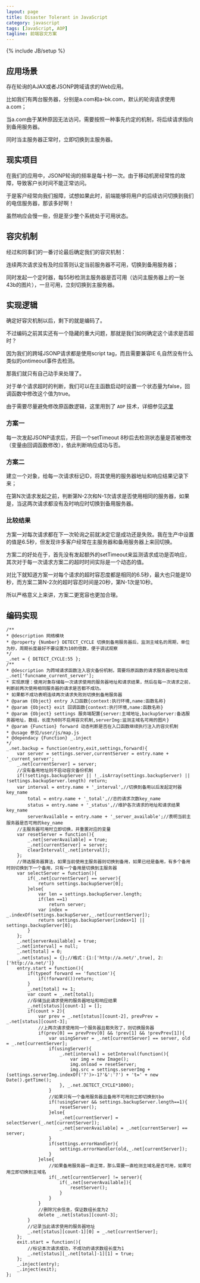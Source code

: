 ```yaml
---
layout: page
title: Disaster Tolerant in JavaScript
category: javascript
tags: [JavaScript, AOP]
tagline: 前端容灾方案
---
```


{% include JB/setup %}

## 应用场景

存在轮询的AJAX或者JSONP跨域请求的Web应用。

比如我们有两台服务器，分别是a.com和a-bk.com，默认的轮询请求使用a.com；

当a.com由于某种原因无法访问，需要按照一种事先约定的机制，将后续请求指向到备用服务器。

同时当主服务器正常时，立即切换到主服务器。

## 现实项目

在我们的应用中，JSONP轮询的频率是每十秒一次。由于移动机房经常性的故障，导致客户长时间不能正常访问。

于是客户经常向我们报障，试想如果此时，前端能够将用户的后续访问切换到我们的电信服务器，那该多好啊！

虽然响应会慢一些，但是至少整个系统处于可用状态。

## 容灾机制

经过和同事们的一番讨论最后确定我们的容灾机制：

连续两次请求没有及时应答则认定当前服务器不可用，切换到备用服务器；

同时发起一个定时器，每55秒检测主服务器是否可用（访问主服务器上的一张43b的图片），一旦可用，立刻切换到主服务器。

## 实现逻辑

确定好容灾机制以后，剩下的就是编码了。

不过编码之前其实还有一个隐藏的重大问题，那就是我们如何确定这个请求是否超时？

因为我们的跨域JSONP请求都是使用script tag，而且需要兼容IE 6,自然没有什么类似的ontimeout事件去检测。

那我们就只有自己动手来处理了。

对于单个请求超时的判断，我们可以在主函数启动时设置一个状态量为false，回调函数中修改这个值为true。

由于需要尽量避免修改原函数逻辑，这里用到了 `AOP` 技术，详细参见[这里](http://xugaofan.github.com/javascript/2012/03/18/AOP-in-JavaScript/)

### 方案一

每一次发起JSONP请求后，开启一个setTimeout 8秒后去检测状态量是否被修改（变量由回调函数修改），依此判断响应成功与否。

### 方案二

建立一个对象，给每一次请求标记ID，将其使用的服务器地址和响应结果记录下来；

在第N次请求发起之前，判断第N-2次和N-1次请求是否使用相同的服务器，如果是，当这两次请求都没有及时响应时切换到备用服务器。

### 比较结果

方案一对每次请求都在下一次轮询之前就决定它是成功还是失败。我在生产中设置的值是6.5秒，但发现许多客户经常在主服务器和备用服务器上来回切换。

方案二的好处在于，首先没有发起额外的setTimeout来监测请求成功是否响应，其次对于每一次请求方案二的超时时间实际是一个动态的值。

对比下就知道方案一对每个请求的超时容忍度都是相同的6.5秒，最大也只能是10秒，而方案二第N-2次的超时容忍时间是20秒，第N-1次是10秒。

所以严格意义上来讲，方案二更宽容也更加合理。

## 编码实现

	/**
	* @description 网络模块
	* @property {Number} DETECT_CYCLE 切换到备用服务器后，监测主域名的周期，单位为秒，周期长度最好不要设置为10的倍数，便于调试观察
	*/
	_.net = { DETECT_CYCLE:55 };
	/**
	* @description 为跨域请求函数注入容灾备份机制，需要将原函数的请求服务器地址改成_.net['funcname_current_server'];
	* 实现原理：使用对象存储每一次请求使用的服务器地址和请求结果，然后在每一次请求之前，判断前两次使用相同服务器的请求是否都不成功。
	* 如果都不成功表明连续两次请求失败则切换到备用服务器
	* @param {Object} entry 入口函数{context:执行环境,name:函数名称}
	* @param {Object} exit 回调函数{context:执行环境,name:函数名称}
	* @param {Object} settings 服务端配置{server:主域地址,backupServer:备选服务器地址，数组，长度为0则不启用容灾机制,serverImg:监测主域名可用的图片}
	* @param {Function} forward 动态判断是否在入口函数继续执行注入的容灾机制
	* @usage 参见/user/js/map.js
	* @dependacy {Function} _.inject
	*/
	_.net.backup = function(entry,exit,settings,forward){
		var server = settings.server,currentServer = entry.name + '_current_server';
		_.net[currentServer] = server;
		//没有备用地址则不启动容灾备份机制
		if(!settings.backupServer || !_.isArray(settings.backupServer) || !settings.backupServer.length) return;
		var interval = entry.name + '_interval',//切换到备用以后发起定时器key_name
			total = entry.name + '_total',//总的请求次数key_name
			status = entry.name + '_status',//维护各次请求的地址和请求结果key_name
			serverAvailable = entry.name + '_server_available';//表明当前主服务器是否可用的key_name
		//主服务器可用时立即切换，并重置对应的变量
		var resetServer = function(){
			_.net[serverAvailable] = true;
			_.net[currentServer] = server;
			clearInterval(_.net[interval]);
		};
		//筛选服务器算法，如果当前使用主服务器则切换到备用，如果已经是备用，有多个备用时则切换到下一个备用，只有一个备用是切换到主服务器
		var selectServer = function(){
			if(_.net[currentServer] == server){
				return settings.backupServer[0];
			}else{
				var len = settings.backupServer.length;
				if(len ==1)
					return server;
				var index = _.indexOf(settings.backupServer,_.net[currentServer]);
				return settings.backupServer[index+1] || settings.backupServer[0];
			}
		};
		_.net[serverAvailable] = true;
		_.net[interval] = null;
		_.net[total] = 0;
		_.net[status] = {};//格式：{1:['http://a.net/',true], 2:['http://a.net/']}
		entry.start = function(){
			if(typeof forward == 'function'){
				if(!forward())return;
			}
			_.net[total] += 1;
			var count = _.net[total];
			//存储当此请求使用的服务器地址和响应结果
			_.net[status][count-1] = [];
			if(count > 2){
				var prev = _.net[status][count-2], prevPrev = _.net[status][count-3];
				//上两次请求使用同一个服务器且都失败了，则切换服务器
				if(prev[0] == prevPrev[0] && !prev[1] && !prevPrev[1]){
					var usingServer = _.net[currentServer] == server, old = _.net[currentServer];
					if(usingServer){
						_.net[interval] = setInterval(function(){ 
							var img = new Image();
							img.onload = resetServer;
							img.src = settings.serverImg + (settings.serverImg.indexOf('?')>-1?'&':'?') + 't=' + new Date().getTime();
						}, _.net.DETECT_CYCLE*1000);
					}
					//如果只有一个备用服务器且备用不可用则立即切换到tbo
					if(!usingServer && settings.backupServer.length==1){
						resetServer();
					}else{
						_.net[currentServer] = selectServer(_.net[currentServer]);
						_.net[serverAvailable] = _.net[currentServer] == server;
					}
					if(settings.errorHandler){
						settings.errorHandler(old,_.net[currentServer]);
					}
				}else{
					//如果备用服务器一直正常，那么需要一直检测主域名是否可用，如果可用立即切换到主域名
					if(_.net[currentServer] != server){
						if(_.net[serverAvailable]){
							resetServer();
						}
					}
				}
				//删除冗余信息，保证数组长度为2
				delete _.net[status][count-3];
			}
			//记录当此请求使用的服务器地址
			_.net[status][count-1][0] = _.net[currentServer];
		};
		exit.start = function(){
			//标记本次请求成功，不成功的请求数组长度为1
			_.net[status][_.net[total]-1][1] = true;
		};
		_.inject(entry);
		_.inject(exit);
	};
















